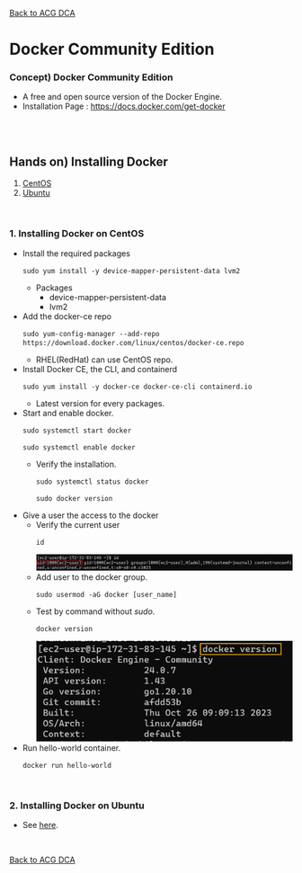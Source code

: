 [Back to ACG DCA](../main.md)

# Docker Community Edition

### Concept) Docker Community Edition
- A free and open source version of the Docker Engine.
- Installation Page : <a href="https://docs.docker.com/get-docker/" target="_blank">https://docs.docker.com/get-docker</a>

<br><br>

## Hands on) Installing Docker
1. [CentOS](#1-installing-docker-on-centos)
2. [Ubuntu](#2-installing-docker-on-ubuntu)

<br>

### 1. Installing Docker on CentOS
- Install the required packages 
  ```
  sudo yum install -y device-mapper-persistent-data lvm2
  ```
  - Packages
    - device-mapper-persistent-data 
    - lvm2
- Add the docker-ce repo
  ```
  sudo yum-config-manager --add-repo https://download.docker.com/linux/centos/docker-ce.repo
  ```
  - RHEL(RedHat) can use CentOS repo.
- Install Docker CE, the CLI, and containerd
  ```
  sudo yum install -y docker-ce docker-ce-cli containerd.io
  ```
  - Latest version for every packages.
- Start and enable docker.
  ```
  sudo systemctl start docker
  ```
  ```
  sudo systemctl enable docker
  ```
  - Verify the installation.
    ```
    sudo systemctl status docker
    ```
    ```
    sudo docker version
    ```
- Give a user the access to the docker
  - Verify the current user
    ```
    id
    ```
    ![](images/001.png)
  - Add user to the docker group.
    ```
    sudo usermod -aG docker [user_name]
    ```
  - Test by command without *sudo*.
    ```
    docker version
    ```
    ![](images/002.png)
- Run hello-world container.
  ```
  docker run hello-world
  ```

<br>

### 2. Installing Docker on Ubuntu
- See [here](../../acg_docker_quick_start/01/note.md#2-step-by-step-installation).



<br>

[Back to ACG DCA](../main.md)